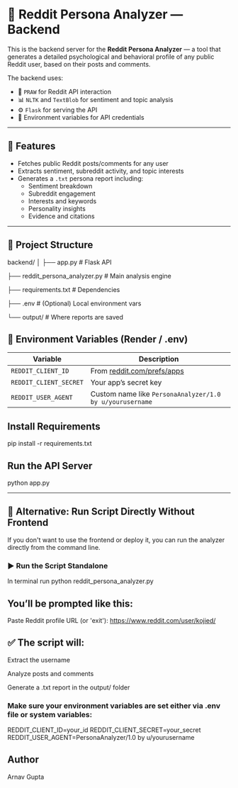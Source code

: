 # 🧠 Reddit Persona Analyzer — Backend

This is the backend server for the **Reddit Persona Analyzer** — a tool that generates a detailed psychological and behavioral profile of any public Reddit user, based on their posts and comments.

The backend uses:
- 🧠 `PRAW` for Reddit API interaction  
- 📊 `NLTK` and `TextBlob` for sentiment and topic analysis  
- ⚙️ `Flask` for serving the API  
- 🔐 Environment variables for API credentials

---

## 🚀 Features

- Fetches public Reddit posts/comments for any user
- Extracts sentiment, subreddit activity, and topic interests
- Generates a `.txt` persona report including:
  - Sentiment breakdown
  - Subreddit engagement
  - Interests and keywords
  - Personality insights
  - Evidence and citations

---

## 📂 Project Structure

backend/
│
├── app.py # Flask API

├── reddit_persona_analyzer.py # Main analysis engine

├── requirements.txt # Dependencies

├── .env # (Optional) Local environment vars

└── output/ # Where reports are saved

## 🔐 Environment Variables (Render / .env)

| Variable               | Description                            |
|------------------------|----------------------------------------|
| `REDDIT_CLIENT_ID`     | From [reddit.com/prefs/apps](https://www.reddit.com/prefs/apps) |
| `REDDIT_CLIENT_SECRET` | Your app’s secret key                 |
| `REDDIT_USER_AGENT`    | Custom name like `PersonaAnalyzer/1.0 by u/yourusername` |



## Install Requirements

pip install -r requirements.txt

## Run the API Server

python app.py


---

## 🧾 Alternative: Run Script Directly Without Frontend

If you don't want to use the frontend or deploy it, you can run the analyzer directly from the command line.

### ▶️ Run the Script Standalone
In terminal run 
python reddit_persona_analyzer.py

## You’ll be prompted like this:

Paste Reddit profile URL (or 'exit'): https://www.reddit.com/user/kojied/

## ✅ The script will:

Extract the username

Analyze posts and comments

Generate a .txt report in the output/ folder

### Make sure your environment variables are set either via .env file or system variables:
REDDIT_CLIENT_ID=your_id
REDDIT_CLIENT_SECRET=your_secret
REDDIT_USER_AGENT=PersonaAnalyzer/1.0 by u/yourusername



## Author
Arnav Gupta
